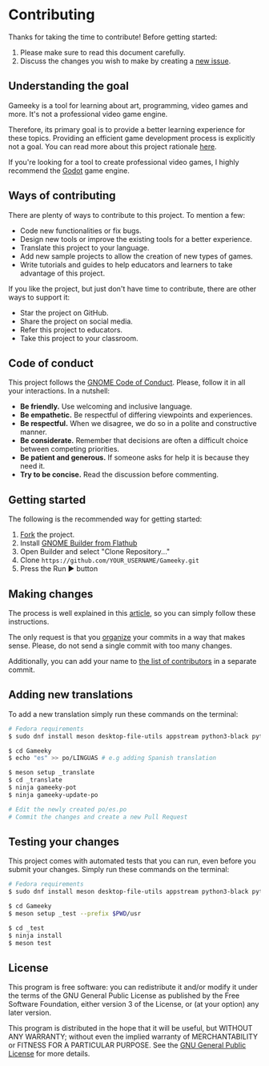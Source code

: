 # Contributing

Thanks for taking the time to contribute! Before getting started:

1. Please make sure to read this document carefully.
2. Discuss the changes you wish to make by creating a [new issue](https://github.com/tchx84/Gameeky/issues/new).

## Understanding the goal

Gameeky is a tool for learning about art, programming, video games and more. It's not a professional video game engine.

Therefore, its primary goal is to provide a better learning experience for these topics. Providing an efficient game development process is explicitly not a goal. You can read more about this project rationale [here](https://blogs.gnome.org/tchx84/2023/12/15/gameeky-a-new-learning-tool-to-develop-steam-skills/).

If you're looking for a tool to create professional video games, I highly recommend the [Godot](https://godotengine.org/) game engine.

## Ways of contributing

There are plenty of ways to contribute to this project. To mention a few:

* Code new functionalities or fix bugs.
* Design new tools or improve the existing tools for a better experience.
* Translate this project to your language.
* Add new sample projects to allow the creation of new types of games.
* Write tutorials and guides to help educators and learners to take advantage of this project.

If you like the project, but just don't have time to contribute, there are other ways to support it:

* Star the project on GitHub.
* Share the project on social media.
* Refer this project to educators.
* Take this project to your classroom.

## Code of conduct

This project follows the [GNOME Code of Conduct](https://conduct.gnome.org/). Please, follow it in all your interactions. In a nutshell:

- **Be friendly.** Use welcoming and inclusive language.
- **Be empathetic.** Be respectful of differing viewpoints and experiences.
- **Be respectful.** When we disagree, we do so in a polite and constructive manner.
- **Be considerate.** Remember that decisions are often a difficult choice between competing priorities.
- **Be patient and generous.** If someone asks for help it is because they need it.
- **Try to be concise.** Read the discussion before commenting.

## Getting started

The following is the recommended way for getting started:

1. [Fork](https://github.com/tchx84/Gameeky/fork) the project.
2. Install [GNOME Builder from Flathub](https://flathub.org/apps/details/org.gnome.Builder)
3. Open Builder and select "Clone Repository..."
4. Clone `https://github.com/YOUR_USERNAME/Gameeky.git`
5. Press the Run ▶ button

## Making changes

The process is well explained in this [article](https://opensource.com/article/19/7/create-pull-request-github), so you can simply follow these instructions.

The only request is that you [organize](https://github.blog/2022-06-30-write-better-commits-build-better-projects/) your commits in a way that makes sense. Please, do not send a single commit with too many changes.

Additionally, you can add your name to [the list of contributors](./src/gameeky/common/widgets/about_window.ui) in a separate commit.

## Adding new translations

To add a new translation simply run these commands on the terminal:

```sh
# Fedora requirements
$ sudo dnf install meson desktop-file-utils appstream python3-black python3-pyflakes python3-mypy python3-pytest python3-pytest-timeout python3-gobject gtk4-devel

$ cd Gameeky
$ echo "es" >> po/LINGUAS # e.g adding Spanish translation

$ meson setup _translate
$ cd _translate
$ ninja gameeky-pot
$ ninja gameeky-update-po

# Edit the newly created po/es.po
# Commit the changes and create a new Pull Request
```

## Testing your changes

This project comes with automated tests that you can run, even before you submit your changes. Simply run these commands on the terminal:

```sh
# Fedora requirements
$ sudo dnf install meson desktop-file-utils appstream python3-black python3-pyflakes python3-mypy python3-pytest python3-pytest-timeout python3-gobject gtk4-devel

$ cd Gameeky
$ meson setup _test --prefix $PWD/usr

$ cd _test
$ ninja install
$ meson test
```

## License

This program is free software: you can redistribute it and/or modify it under the terms of the GNU General Public License as published by the Free Software Foundation, either version 3 of the License, or (at your option) any later version.

This program is distributed in the hope that it will be useful, but WITHOUT ANY WARRANTY; without even the implied warranty of MERCHANTABILITY or FITNESS FOR A PARTICULAR PURPOSE. See the [GNU General Public License](COPYING) for more details.
